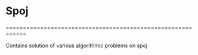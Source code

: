 # Spoj

============================================================

Contains solution of various algorithmic problems on spoj
